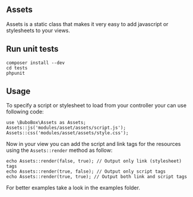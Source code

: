 Assets
------
Assets is a static class that makes it very easy to add javascript or stylesheets to your views.

Run unit tests
--------------
	composer install --dev
	cd tests
	phpunit

Usage
-----
To specify a script or stylesheet to load from your controller your can use following code:

	use \BuboBox\Assets as Assets;
	Assets::js('modules/asset/assets/script.js');
	Assets::css('modules/asset/assets/style.css');

Now in your view you can add the script and link tags for the resources using the `Assets::render` method as follow:

	echo Assets::render(false, true); // Output only link (stylesheet) tags
	echo Assets::render(true, false); // Output only script tags
	echo Assets::render(true, true); // Output both link and script tags

For better examples take a look in the examples folder.